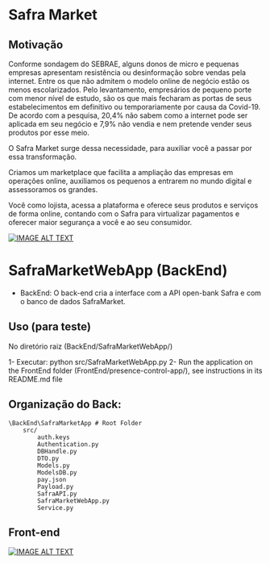 # Safra Market

## Motivação

Conforme sondagem do SEBRAE, alguns donos de micro e pequenas empresas apresentam resistência ou desinformação sobre vendas pela internet. 
Entre os que não admitem o modelo online de negócio estão os menos escolarizados.
Pelo levantamento, empresários de pequeno porte com menor nível de estudo, são os que mais fecharam as portas de seus estabelecimentos em definitivo ou temporariamente por causa da Covid-19. 
De acordo com a pesquisa, 20,4% não sabem como a internet pode ser aplicada em seu negócio e 7,9% não vendia e nem pretende vender seus produtos por esse meio.


O Safra Market surge dessa necessidade, para auxiliar você a passar por essa transformação. 

Criamos um marketplace que facilita a ampliação das empresas em operações online, auxiliamos os pequenos a entrarem no mundo digital e assessoramos os grandes.

Você como lojista, acessa a plataforma e oferece seus produtos e serviços de forma online, contando com o Safra para virtualizar pagamentos e oferecer maior segurança a você e ao seu consumidor. 



[![IMAGE ALT TEXT](http://img.youtube.com/vi/wo7Q52r5ACI/0.jpg)](http://www.youtube.com/watch?v=wo7Q52r5ACI&feature=youtu.be "Safra Market")

# SafraMarketWebApp (BackEnd)

- BackEnd:
	O back-end cria a interface com a API open-bank Safra e com o banco de dados SafraMarket.
## Uso (para teste)
 No diretório raiz (BackEnd/SafraMarketWebApp/)

1- Executar:
	python src/SafraMarketWebApp.py
2- Run the application on the FrontEnd folder (FrontEnd/presence-control-app/), see instructions in its README.md file

## Organização do Back:

	\BackEnd\SafraMarketApp # Root Folder
		src/	
			auth.keys
			Authentication.py
			DBHandle.py
			DTO.py
			Models.py
			ModelsDB.py
			pay.json
			Payload.py
			SafraAPI.py
			SafraMarketWebApp.py
			Service.py

## Front-end

[![IMAGE ALT TEXT](http://img.youtube.com/vi/Ra1IVjaY9aU/0.jpg)](http://www.youtube.com/watch?v=Ra1IVjaY9aU&feature=youtu.be "Safra Market - Demo")
